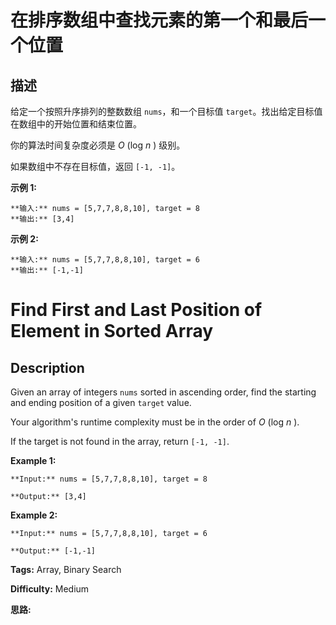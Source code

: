 # 在排序数组中查找元素的第一个和最后一个位置

## 描述

给定一个按照升序排列的整数数组 `nums`，和一个目标值 `target`。找出给定目标值在数组中的开始位置和结束位置。

你的算法时间复杂度必须是  _O_ (log _n_ ) 级别。

如果数组中不存在目标值，返回 `[-1, -1]`。

**示例 1:**

    
    
    **输入:** nums = [5,7,7,8,8,10], target = 8
    **输出:** [3,4]

**示例  2:**

    
    
    **输入:** nums = [5,7,7,8,8,10], target = 6
    **输出:** [-1,-1]



# Find First and Last Position of Element in Sorted Array

## Description



Given an array of integers `nums` sorted in ascending order, find the starting and ending position of a given `target` value.

Your algorithm's runtime complexity must be in the order of _O_ (log _n_ ).

If the target is not found in the array, return `[-1, -1]`.

**Example 1:**

    
    
    **Input:** nums = [5,7,7,8,8,10], target = 8
    **Output:** [3,4]

**Example 2:**

    
    
    **Input:** nums = [5,7,7,8,8,10], target = 6
    **Output:** [-1,-1]


**Tags:** Array, Binary Search

**Difficulty:** Medium

**思路:**
